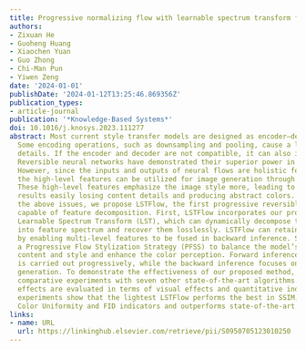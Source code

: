 ```yaml
---
title: Progressive normalizing flow with learnable spectrum transform for style transfer
authors:
- Zixuan He
- Guoheng Huang
- Xiaochen Yuan
- Guo Zhong
- Chi-Man Pun
- Yiwen Zeng
date: '2024-01-01'
publishDate: '2024-01-12T13:25:46.869356Z'
publication_types:
- article-journal
publication: '*Knowledge-Based Systems*'
doi: 10.1016/j.knosys.2023.111277
abstract: Most current style transfer models are designed as encoder–decoder structures.
  Some encoding operations, such as downsampling and pooling, cause a loss of image
  details. If the encoder and decoder are not compatible, it can also introduce distortion.
  Reversible neural networks have demonstrated their superior power in lossless projection.
  However, since the inputs and outputs of neural flows are holistic features, merely
  the high-level features can be utilized for image generation through reverse inference.
  These high-level features emphasize the image style more, leading to the generated
  results easily losing content details and producing abstract colors. To address
  the above issues, we propose LSTFlow, the first progressive reversible neural network
  capable of feature decomposition. First, LSTFlow incorporates our proposed reversible
  Learnable Spectrum Transform (LST), which can dynamically decompose the feature
  into feature spectrum and recover them losslessly. LSTFlow can retain more details
  by enabling multi-level features to be fused in backward inference. Second, we propose
  a Progressive Flow Stylization Strategy (PFSS) to balance the model’s emphasis between
  content and style and enhance the color perception. Forward inference based PFSS
  is carried out progressively, while the backward inference focuses on progressive
  generation. To demonstrate the effectiveness of our proposed method, we conducted
  comparative experiments with seven other state-of-the-art algorithms. The stylized
  effects are evaluated in terms of visual effects and quantitative indicators. The
  experiments show that the lightest LSTFlow performs the best in SSIM, Color Entropy,
  Color Uniformity and FID indicators and outperforms state-of-the-art methods.
links:
- name: URL
  url: https://linkinghub.elsevier.com/retrieve/pii/S0950705123010250
---
```

